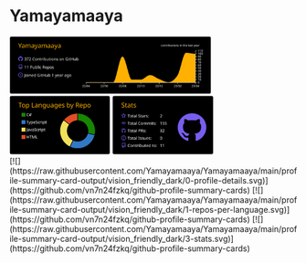# Yamayamaaya
<div>
<img width=70% src = "https://raw.githubusercontent.com/Yamayamaaya/Yamayamaaya/main/profile-summary-card-output/vision_friendly_dark/0-profile-details.svg">
<img width=35% src = "https://raw.githubusercontent.com/Yamayamaaya/Yamayamaaya/main/profile-summary-card-output/vision_friendly_dark/1-repos-per-language.svg">
<img width=35% src = "https://raw.githubusercontent.com/Yamayamaaya/Yamayamaaya/main/profile-summary-card-output/vision_friendly_dark/3-stats.svg">
</div>
[![](https://raw.githubusercontent.com/Yamayamaaya/Yamayamaaya/main/profile-summary-card-output/vision_friendly_dark/0-profile-details.svg)](https://github.com/vn7n24fzkq/github-profile-summary-cards)
[![](https://raw.githubusercontent.com/Yamayamaaya/Yamayamaaya/main/profile-summary-card-output/vision_friendly_dark/1-repos-per-language.svg)](https://github.com/vn7n24fzkq/github-profile-summary-cards) 
[![](https://raw.githubusercontent.com/Yamayamaaya/Yamayamaaya/main/profile-summary-card-output/vision_friendly_dark/3-stats.svg)](https://github.com/vn7n24fzkq/github-profile-summary-cards) 
